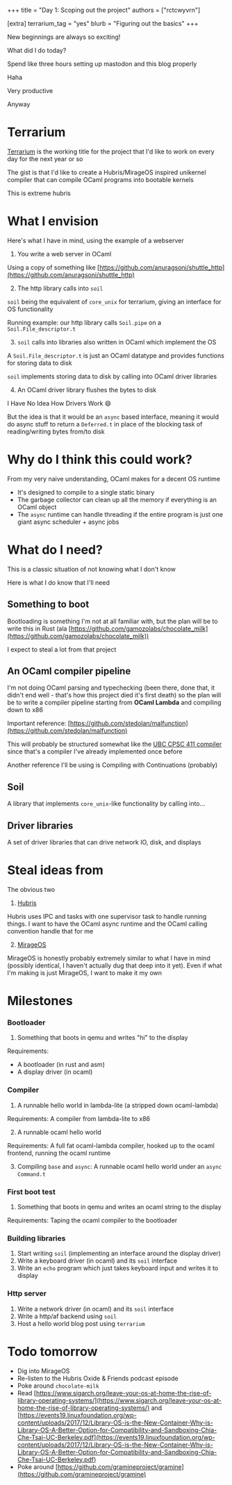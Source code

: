 +++
title = "Day 1: Scoping out the project"
authors = ["rctcwyvrn"]

[extra]
terrarium_tag = "yes"
blurb = "Figuring out the basics"
+++

New beginnings are always so exciting!

What did I do today?

Spend like three hours setting up mastodon and this blog properly

Haha

Very productive

Anyway

# Terrarium

[Terrarium](https://github.com/rctcwyvrn/terrarium) is the working title for the project that I'd like to work on every day for the next year or so

The gist is that I'd like to create a Hubris/MirageOS inspired unikernel compiler that can compile OCaml programs into bootable kernels

This is extreme hubris

# What I envision

Here's what I have in mind, using the example of a webserver

1. You write a web server in OCaml

Using a copy of something like [https://github.com/anuragsoni/shuttle_http](https://github.com/anuragsoni/shuttle_http) 

2. The http library calls into `soil`

`soil` being the equivalent of `core_unix` for terrarium, giving an interface for OS functionality

Running example: our http library calls `Soil.pipe` on a `Soil.File_descriptor.t`

3. `soil` calls into libraries also written in OCaml which implement the OS

A `Soil.File_descriptor.t` is just an OCaml datatype and provides functions for storing data to disk

`soil` implements storing data to disk by calling into OCaml driver libraries

4. An OCaml driver library flushes the bytes to disk 

I Have No Idea How Drivers Work :smile:

But the idea is that it would be an `async` based interface, meaning it would do async stuff to return a `Deferred.t` in place of the blocking task of reading/writing bytes from/to disk

# Why do I think this could work?

From my very naive understanding, OCaml makes for a decent OS runtime
- It's designed to compile to a single static binary
- The garbage collector can clean up all the memory if everything is an OCaml object
- The `async` runtime can handle threading if the entire program is just one giant async scheduler + async jobs

# What do I need?

This is a classic situation of not knowing what I don't know

Here is what I do know that I'll need

## Something to boot

Bootloading is something I'm not at all familiar with, but the plan will be to write this in Rust (ala [https://github.com/gamozolabs/chocolate_milk](https://github.com/gamozolabs/chocolate_milk))

I expect to steal a lot from that project

## An OCaml compiler pipeline

I'm not doing OCaml parsing and typechecking (been there, done that, it didn't end well - that's how this project died it's first death) so the plan will be to write a compiler pipeline starting from **OCaml Lambda** and compiling down to x86

Important reference: [https://github.com/stedolan/malfunction](https://github.com/stedolan/malfunction)

This will probably be structured somewhat like the [UBC CPSC 411 compiler](https://github.com/cpsc411/cpsc411-book) since that's a compiler I've already implemented once before

Another reference I'll be using is Compiling with Continuations (probably)

## Soil

A library that implements `core_unix`-like functionality by calling into...

## Driver libraries

A set of driver libraries that can drive network IO, disk, and displays

# Steal ideas from

The obvious two
1. [Hubris](https://hubris.oxide.computer/reference/) 

Hubris uses IPC and tasks with one supervisor task to handle running things. I want to have the OCaml async runtime and the OCaml calling convention handle that for me

2. [MirageOS](https://mirage.io/) 

MirageOS is honestly probably extremely similar to what I have in mind (possibly identical, I haven't actually dug that deep into it yet). Even if what I'm making is just MirageOS, I want to make it my own

# Milestones

### Bootloader
1. Something that boots in qemu and writes "hi" to the display

Requirements:
- A bootloader (in rust and asm)
- A display driver (in ocaml)


### Compiler
1. A runnable hello world in lambda-lite (a stripped down ocaml-lambda)

Requirements: A compiler from lambda-lite to x86

2. A runnable ocaml hello world 

Requirements: A full fat ocaml-lambda compiler, hooked up to the ocaml frontend, running the ocaml runtime

3. Compiling `base` and `async`: A runnable ocaml hello world under an `async` `Command.t`

### First boot test
1. Something that boots in qemu and writes an ocaml string to the display

Requirements: Taping the ocaml compiler to the bootloader

### Building libraries
1. Start writing `soil` (implementing an interface around the display driver)
2. Write a keyboard driver (in ocaml) and its `soil` interface
3. Write an `echo` program which just takes keyboard input and writes it to display

### Http server
1. Write a network driver (in ocaml) and its `soil` interface
2. Write a http/af backend using `soil`
3. Host a hello world blog post using `terrarium`

# Todo tomorrow
- Dig into MirageOS
- Re-listen to the Hubris Oxide & Friends podcast episode
- Poke around `chocolate-milk`
- Read [https://www.sigarch.org/leave-your-os-at-home-the-rise-of-library-operating-systems/](https://www.sigarch.org/leave-your-os-at-home-the-rise-of-library-operating-systems/) and [https://events19.linuxfoundation.org/wp-content/uploads/2017/12/Library-OS-is-the-New-Container-Why-is-Library-OS-A-Better-Option-for-Compatibility-and-Sandboxing-Chia-Che-Tsai-UC-Berkeley.pdf](https://events19.linuxfoundation.org/wp-content/uploads/2017/12/Library-OS-is-the-New-Container-Why-is-Library-OS-A-Better-Option-for-Compatibility-and-Sandboxing-Chia-Che-Tsai-UC-Berkeley.pdf)
- Poke around [https://github.com/gramineproject/gramine](https://github.com/gramineproject/gramine)